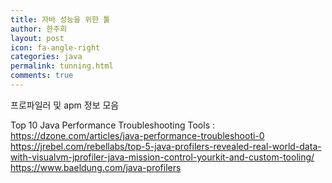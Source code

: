 ```yaml
---
title: 자바 성능을 위한 툴
author: 한주희
layout: post
icon: fa-angle-right
categories: java
permalink: tunning.html
comments: true
---
```


프로파일러 및 apm 정보 모음  
  
Top 10 Java Performance Troubleshooting Tools : https://dzone.com/articles/java-performance-troubleshooti-0
https://jrebel.com/rebellabs/top-5-java-profilers-revealed-real-world-data-with-visualvm-jprofiler-java-mission-control-yourkit-and-custom-tooling/
https://www.baeldung.com/java-profilers

